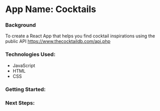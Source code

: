 # App Name: Cocktails

### Background
To create a React App that helps you find cocktail inspirations using the public API https://www.thecocktaildb.com/api.php

### Technologies Used:

- JavaScript
- HTML
- CSS

### Getting Started:


### Next Steps:

